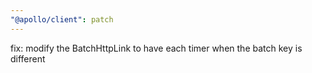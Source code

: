 ```yaml
---
"@apollo/client": patch
---
```


fix: modify the BatchHttpLink to have each timer when the batch key is different
